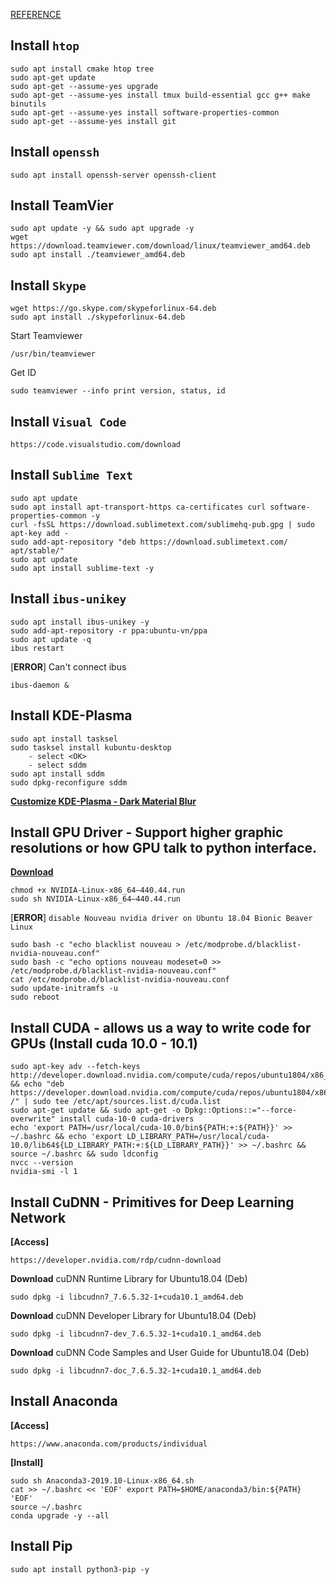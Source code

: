 [REFERENCE](https://towardsdatascience.com/a-definitive-guide-for-setting-up-a-deep-learning-workstation-with-ubuntu-18-04-5459d70e19c3)

## Install `htop`

    sudo apt install cmake htop tree
    sudo apt-get update
    sudo apt-get --assume-yes upgrade
    sudo apt-get --assume-yes install tmux build-essential gcc g++ make binutils
    sudo apt-get --assume-yes install software-properties-common
    sudo apt-get --assume-yes install git

## Install `openssh`
    
    sudo apt install openssh-server openssh-client

## Install TeamVier

    sudo apt update -y && sudo apt upgrade -y
    wget https://download.teamviewer.com/download/linux/teamviewer_amd64.deb
    sudo apt install ./teamviewer_amd64.deb

## Install `Skype`

    wget https://go.skype.com/skypeforlinux-64.deb
    sudo apt install ./skypeforlinux-64.deb

Start Teamviewer

    /usr/bin/teamviewer

Get ID

    sudo teamviewer --info print version, status, id

## Install `Visual Code`

    https://code.visualstudio.com/download

## Install `Sublime Text`

    sudo apt update
    sudo apt install apt-transport-https ca-certificates curl software-properties-common -y
    curl -fsSL https://download.sublimetext.com/sublimehq-pub.gpg | sudo apt-key add -
    sudo add-apt-repository "deb https://download.sublimetext.com/ apt/stable/"
    sudo apt update
    sudo apt install sublime-text -y

## Install `ibus-unikey`

    sudo apt install ibus-unikey -y
    sudo add-apt-repository -r ppa:ubuntu-vn/ppa
    sudo apt update -q
    ibus restart

[**ERROR**] Can't connect ibus

    ibus-daemon &

## Install KDE-Plasma

    sudo apt install tasksel
    sudo tasksel install kubuntu-desktop
        - select <OK>
        - select sddm
    sudo apt install sddm
    sudo dpkg-reconfigure sddm

[**Customize KDE-Plasma - Dark Material Blur**](https://www.youtube.com/watch?v=VL7B6oBaTfs&list=PL9hShGTZRBvLMMPn6QjRJk6zklF-ZqRMo)

## Install GPU Driver - Support higher graphic resolutions or how GPU talk to python interface.

[**Download**](https://www.nvidia.com/Download/index.aspx)

    chmod +x NVIDIA-Linux-x86_64–440.44.run
    sudo sh NVIDIA-Linux-x86_64–440.44.run

[**ERROR**] `disable Nouveau nvidia driver on Ubuntu 18.04 Bionic Beaver Linux`

    sudo bash -c "echo blacklist nouveau > /etc/modprobe.d/blacklist-nvidia-nouveau.conf"
    sudo bash -c "echo options nouveau modeset=0 >> /etc/modprobe.d/blacklist-nvidia-nouveau.conf"
    cat /etc/modprobe.d/blacklist-nvidia-nouveau.conf
    sudo update-initramfs -u
    sudo reboot

## Install CUDA - allows us a way to write code for GPUs (Install cuda 10.0 - 10.1)

    sudo apt-key adv --fetch-keys http://developer.download.nvidia.com/compute/cuda/repos/ubuntu1804/x86_64/7fa2af80.pub && echo "deb https://developer.download.nvidia.com/compute/cuda/repos/ubuntu1804/x86_64 /" | sudo tee /etc/apt/sources.list.d/cuda.list
    sudo apt-get update && sudo apt-get -o Dpkg::Options::="--force-overwrite" install cuda-10-0 cuda-drivers
    echo 'export PATH=/usr/local/cuda-10.0/bin${PATH:+:${PATH}}' >> ~/.bashrc && echo 'export LD_LIBRARY_PATH=/usr/local/cuda-10.0/lib64${LD_LIBRARY_PATH:+:${LD_LIBRARY_PATH}}' >> ~/.bashrc && source ~/.bashrc && sudo ldconfig
    nvcc --version
    nvidia-smi -l 1

## Install CuDNN - Primitives for Deep Learning Network

**[Access]**

    https://developer.nvidia.com/rdp/cudnn-download

**Download** cuDNN Runtime Library for Ubuntu18.04  (Deb)

    sudo dpkg -i libcudnn7_7.6.5.32-1+cuda10.1_amd64.deb

**Download** cuDNN Developer Library for Ubuntu18.04  (Deb)

    sudo dpkg -i libcudnn7-dev_7.6.5.32-1+cuda10.1_amd64.deb

**Download** cuDNN Code Samples and User Guide for Ubuntu18.04  (Deb)

    sudo dpkg -i libcudnn7-doc_7.6.5.32-1+cuda10.1_amd64.deb

## Install Anaconda

**[Access]**
    
    https://www.anaconda.com/products/individual

**[Install]**

    sudo sh Anaconda3-2019.10-Linux-x86_64.sh
    cat >> ~/.bashrc << 'EOF' export PATH=$HOME/anaconda3/bin:${PATH} 'EOF'
    source ~/.bashrc
    conda upgrade -y --all

## Install Pip

    sudo apt install python3-pip -y
